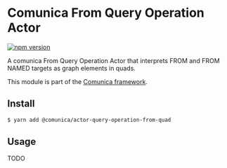 # Comunica From Query Operation Actor

[![npm version](https://badge.fury.io/js/%40comunica%2Factor-query-operation-from-quad.svg)](https://www.npmjs.com/package/@comunica/actor-query-operation-from-quad)

A comunica From Query Operation Actor that interprets FROM and FROM NAMED targets as graph elements in quads.

This module is part of the [Comunica framework](https://github.com/comunica/comunica).

## Install

```bash
$ yarn add @comunica/actor-query-operation-from-quad
```

## Usage

TODO
